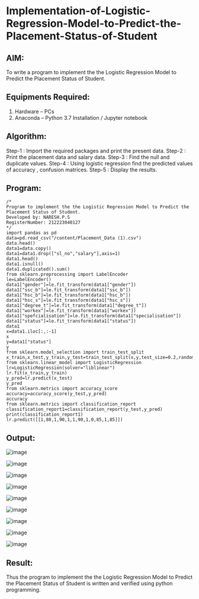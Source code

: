 # Implementation-of-Logistic-Regression-Model-to-Predict-the-Placement-Status-of-Student

## AIM:
To write a program to implement the the Logistic Regression Model to Predict the Placement Status of Student.

## Equipments Required:
1. Hardware – PCs
2. Anaconda – Python 3.7 Installation / Jupyter notebook

## Algorithm:

Step-1 : Import the required packages and print the present data.
Step-2 : Print the placement data and salary data.
Step-3 : Find the null and duplicate values. 
Step-4 : Using logistic regression find the predicted values of accuracy , confusion matrices.
Step-5 : Display the results.

## Program:
```
/*
Program to implement the the Logistic Regression Model to Predict the Placement Status of Student.
Developed by: NARESH.P.S
RegisterNumber: 212223040127
*/
import pandas as pd
data=pd.read_csv("/content/Placement_Data (1).csv")
data.head()
data1=data.copy()
data1=data1.drop(["sl_no","salary"],axis=1)
data1.head()
data1.isnull()
data1.duplicated().sum()
from sklearn.preprocessing import LabelEncoder
le=LabelEncoder()
data1["gender"]=le.fit_transform(data1["gender"])
data1["ssc_b"]=le.fit_transform(data1["ssc_b"])
data1["hsc_b"]=le.fit_transform(data1["hsc_b"])
data1["hsc_s"]=le.fit_transform(data1["hsc_s"])
data1["degree_t"]=le.fit_transform(data1["degree_t"])
data1["workex"]=le.fit_transform(data1["workex"])
data1["spefcialisation"]=le.fit_transform(data1["specialisation"])
data1["status"]=le.fit_transform(data1["status"])
data1
x=data1.iloc[:,:-1]
x
y=data1["status"]
y
from sklearn.model_selection import train_test_split
x_train,x_test,y_train,y_test=train_test_split(x,y,test_size=0.2,random_state=0)
from sklearn.linear_model import LogisticRegression
lr=LogisticRegression(solver="liblinear") 
lr.fit(x_train,y_train)
y_pred=lr.predict(x_test)
y_pred
from sklearn.metrics import accuracy_score
accuracy=accuracy_score(y_test,y_pred)
accuracy
from sklearn.metrics import classification_report
classification_report1=classification_report(y_test,y_pred)
print(classification_report1)
lr.predict([[1,80,1,90,1,1,90,1,0,85,1,85]])
```

## Output:

![image](https://github.com/Bosevennila/Implementation-of-Logistic-Regression-Model-to-Predict-the-Placement-Status-of-Student/assets/144870486/2a5ea6b4-66a3-43d9-8230-2fa6f1ea1189)

![image](https://github.com/Bosevennila/Implementation-of-Logistic-Regression-Model-to-Predict-the-Placement-Status-of-Student/assets/144870486/3a5132f8-a452-458c-8a35-babb20ceeeba)

![image](https://github.com/Bosevennila/Implementation-of-Logistic-Regression-Model-to-Predict-the-Placement-Status-of-Student/assets/144870486/887bf772-e251-4380-a82c-aa935ca5df7c)

![image](https://github.com/Bosevennila/Implementation-of-Logistic-Regression-Model-to-Predict-the-Placement-Status-of-Student/assets/144870486/654889ce-eede-4b48-9c6d-634668012680)

![image](https://github.com/Bosevennila/Implementation-of-Logistic-Regression-Model-to-Predict-the-Placement-Status-of-Student/assets/144870486/0d464901-49ab-456e-b083-953acb3d1113)

![image](https://github.com/Bosevennila/Implementation-of-Logistic-Regression-Model-to-Predict-the-Placement-Status-of-Student/assets/144870486/9df90624-b735-46c5-adc8-78c1ffb834bc)

![image](https://github.com/Bosevennila/Implementation-of-Logistic-Regression-Model-to-Predict-the-Placement-Status-of-Student/assets/144870486/db691656-9a9e-4c4b-a50e-c3686137ddfc)

![image](https://github.com/Bosevennila/Implementation-of-Logistic-Regression-Model-to-Predict-the-Placement-Status-of-Student/assets/144870486/17e0f696-b95d-4607-bc40-56c0176aab1e)

![image](https://github.com/Bosevennila/Implementation-of-Logistic-Regression-Model-to-Predict-the-Placement-Status-of-Student/assets/144870486/24050d7c-0866-4ac9-bf47-68cbcd786205)


## Result:
Thus the program to implement the the Logistic Regression Model to Predict the Placement Status of Student is written and verified using python programming.
